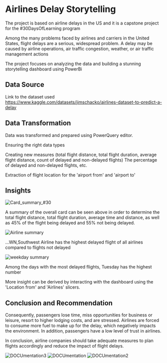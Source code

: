 # Airlines Delay Storytelling
The project is based on airline delays in the US and it is a capstone project for the #30DaysOfLearning program

Among the many problems faced by airlines and carriers in the United States, flight delays are a serious, widespread problem. 
A delay may be caused by airline operations, air traffic congestion, weather, or air traffic management actions

The project focuses on analyzing the data and building a stunning storytelling dashboard using PowerBi

## Data Source
Link to the dataset used https://www.kaggle.com/datasets/jimschacko/airlines-dataset-to-predict-a-delay

## Data Transformation
Data was transformed and prepared using PowerQuery editor.

Ensuring the right data types

Creating new measures (total flight distance, total flight duration, average flight distance, count of delayed and non-delayed flights) 
The percentage of delayed and non-delayed flights, etc.

Extraction of flight location for the 'airport from' and 'airport to'

## Insights
![Card_summary_#30](https://user-images.githubusercontent.com/40744059/179220523-732f6d1a-267b-4131-b59c-19a7e015f24d.png)

A summary of the overall card can be seen above in order to determine the total flight distance, total flight duration, average time 
and distance, as well as 45% of the flight being delayed and 55% not being delayed.


![Airline summary](https://user-images.githubusercontent.com/40744059/179222139-2f702487-67b1-49bb-b31e-e6669160b11e.png)

...WN,Southwest Airline has the highest delayed flight of all airlines compared to flights not delayed


![weekday summary](https://user-images.githubusercontent.com/40744059/179227212-98181483-e2b8-44d2-83fa-82fc77236cee.png)

Among the days with the most delayed flights, Tuesday has the highest number

More insight can be derived by interacting with the dashboard using the 'Location from' and 'Airlines' slicers.


## Conclusion and Recommendation

Consequently, passengers lose time, miss opportunities for business or leisure, resort to higher lodging costs, and are stressed. 
Airlines are forced to consume more fuel to make up for the delay, which negatively impacts the environment. In addition, passengers have a low level of trust in airlines.

In conclusion, airline companies should take adequate measures to plan flights accordingly and reduce the impact of flight delays.

![DOCUmentation3](https://user-images.githubusercontent.com/40744059/179188213-2edd66dd-a779-48c5-bb1b-ece85a877059.png)
![DOCUmentation](https://user-images.githubusercontent.com/40744059/179188194-2c59c3a5-e343-457d-8d88-8b9670ab56a4.png)
![DOCUmentation2](https://user-images.githubusercontent.com/40744059/179188205-222f4b40-0d24-47f2-8c18-bb46dd0fa730.png)
